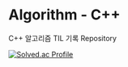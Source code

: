 # Algorithm - C++
C++ 알고리즘 TIL 기록 Repository

[![Solved.ac Profile](http://mazassumnida.wtf/api/v2/generate_badge?boj=qqff0311)](https://solved.ac/qqff0311/)
